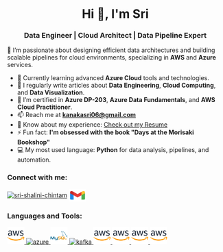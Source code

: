 <h1 align="center">Hi 👋, I'm Sri</h1>
<h3 align="center">Data Engineer | Cloud Architect | Data Pipeline Expert</h3>

🔭 I’m passionate about designing efficient data architectures and building scalable pipelines for cloud environments, specializing in **AWS** and **Azure** services.

- 🌱 Currently learning advanced **Azure Cloud** tools and technologies.
- 📝 I regularly write articles about **Data Engineering**, **Cloud Computing**, and **Data Visualization**.
- 📜 I’m certified in **Azure DP-203**, **Azure Data Fundamentals**, and **AWS Cloud Practitioner**.
- 📫 Reach me at **kanakasri06@gmail.com**
- 📄 Know about my experience: [Check out my Resume](https://github.com/shakti963/sri_portfolio/blob/main/MuniKanakaSriShaliniChintam_resume%20(2).pdf)
- ⚡ Fun fact: **I'm obsessed with the book "Days at the Morisaki Bookshop"**
- 💻 My most used language: **Python** for data analysis, pipelines, and automation.

<h3 align="left">Connect with me:</h3>
<p align="left">
<a href="https://linkedin.com/in/sri-shalini-chintam" target="_blank"><img align="center" src="https://raw.githubusercontent.com/rahuldkjain/github-profile-readme-generator/master/src/images/icons/Social/linked-in-alt.svg" alt="sri-shalini-chintam" height="30" width="40" /></a>
<a href="mailto:kanakasri06@gmail.com" target="_blank"><img align="center" src="https://raw.githubusercontent.com/rahuldkjain/github-profile-readme-generator/master/src/images/icons/Social/gmail.svg" alt="email" height="30" width="40" /></a>
</p>

<h3 align="left">Languages and Tools:</h3>
<p align="left">
  <a href="https://aws.amazon.com" target="_blank" rel="noreferrer">
    <img src="https://raw.githubusercontent.com/devicons/devicon/master/icons/amazonwebservices/amazonwebservices-original-wordmark.svg" alt="aws" width="40" height="40"/>
  </a>
  <a href="https://azure.microsoft.com/en-in/" target="_blank" rel="noreferrer">
    <img src="https://www.vectorlogo.zone/logos/microsoft_azure/microsoft_azure-icon.svg" alt="azure" width="40" height="40"/>
  </a>
  <a href="https://www.mysql.com/" target="_blank" rel="noreferrer">
    <img src="https://raw.githubusercontent.com/devicons/devicon/master/icons/mysql/mysql-original-wordmark.svg" alt="mysql" width="40" height="40"/>
  </a>
  <a href="https://kafka.apache.org/" target="_blank" rel="noreferrer">
    <img src="https://www.vectorlogo.zone/logos/apache_kafka/apache_kafka-icon.svg" alt="kafka" width="40" height="40"/>
  </a>
  <a href="https://aws.amazon.com/s3/" target="_blank" rel="noreferrer">
    <img src="https://raw.githubusercontent.com/devicons/devicon/master/icons/amazonwebservices/amazonwebservices-original-wordmark.svg" alt="aws-s3" width="40" height="40"/>
  </a>
  <a href="https://aws.amazon.com/athena/" target="_blank" rel="noreferrer">
    <img src="https://raw.githubusercontent.com/devicons/devicon/master/icons/amazonwebservices/amazonwebservices-original-wordmark.svg" alt="aws-athena" width="40" height="40"/>
  </a>
  <a href="https://aws.amazon.com/quicksight/" target="_blank" rel="noreferrer">
    <img src="https://raw.githubusercontent.com/devicons/devicon/master/icons/amazonwebservices/amazonwebservices-original-wordmark.svg" alt="aws-quicksight" width="40" height="40"/>
  </a>
  <a href="https://aws.amazon.com/lambda/" target="_blank" rel="noreferrer">
    <img src="https://raw.githubusercontent.com/devicons/devicon/master/icons/amazonwebservices/amazonwebservices-original-wordmark.svg" alt="aws-lambda" width="40" height="40"/>
  </a>
</p>
